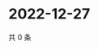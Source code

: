 # 2022-12-27

共 0 条

<!-- BEGIN WEIBO -->
<!-- 最后更新时间 Tue Dec 27 2022 12:16:16 GMT+0800 (China Standard Time) -->

<!-- END WEIBO -->
